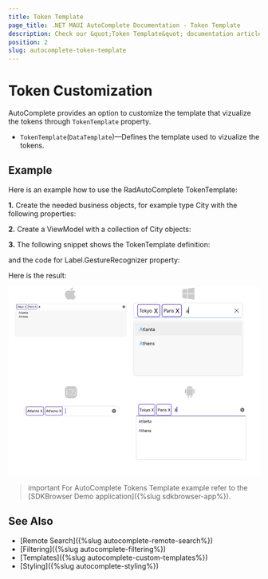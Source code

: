 ```yaml
---
title: Token Template
page_title: .NET MAUI AutoComplete Documentation - Token Template
description: Check our &quot;Token Template&quot; documentation article for Telerik AutoComplete for .NET MAUI control.
position: 2
slug: autocomplete-token-template
---
```


# Token Customization

AutoComplete provides an option to customize the template that vizualize the tokens through `TokenTemplate` property.

* `TokenTemplate`(`DataTemplate`)&mdash;Defines the template used to vizualize the tokens.

## Example

Here is an example how to use the RadAutoComplete TokenTemplate:

**1.** Create the needed business objects, for example type City with the following properties:

<snippet id='autocomplete-city-businessobject'/>

**2.** Create a ViewModel with a collection of City objects:

<snippet id='autocomplete-city-viewmodel'/>

**3.** The following snippet shows the TokenTemplate definition:

<snippet id='autocomplete-templates-token-template-xaml'/>

and the code for Label.GestureRecognizer property:

<snippet id='autocompleteview-templates-token-template-labelgesture'/>

Here is the result:

![.NET MAUI AutoComplete TokenTemplate Example](../images/autocomplete-token-template.png "AutoComplete TokenTemplate Example")

>important For AutoComplete Tokens Template example refer to the [SDKBrowser Demo application]({%slug sdkbrowser-app%}).

## See Also

- [Remote Search]({%slug autocomplete-remote-search%})
- [Filtering]({%slug autocomplete-filtering%})
- [Templates]({%slug autocomplete-custom-templates%})
- [Styling]({%slug autocomplete-styling%})